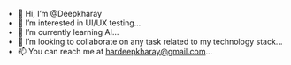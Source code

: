 - 👋 Hi, I’m @Deepkharay
- 👀 I’m interested in UI/UX testing...
- 🌱 I’m currently learning AI...
- 💞️ I’m looking to collaborate on any task related to my technology stack...
- 📫 You can reach me at hardeepkharay@gmail.com...

<!---
Deepkharay/Deepkharay is a ✨ special ✨ repository because its `README.md` (this file) appears on your GitHub profile.
You can click the Preview link to take a look at your changes.
--->
